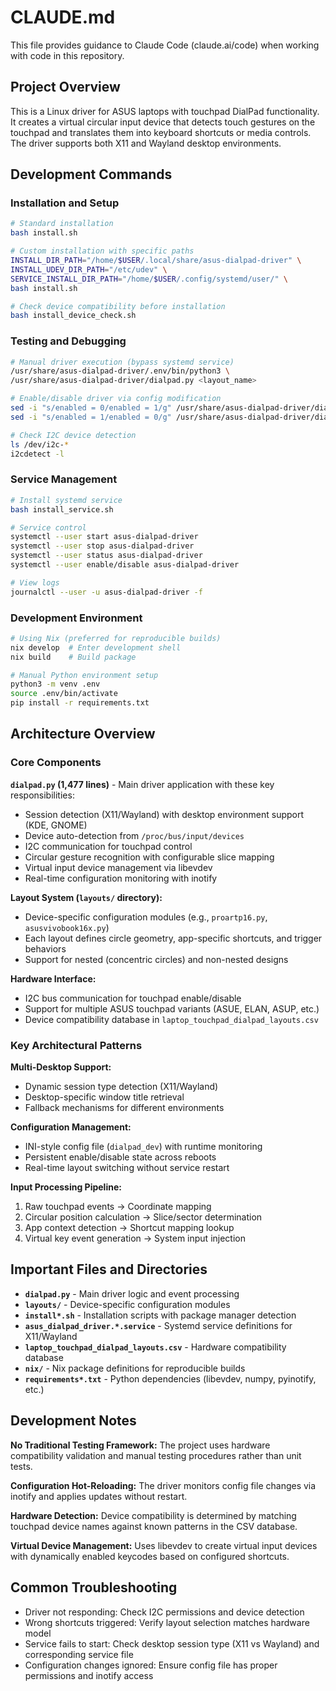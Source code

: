 # CLAUDE.md

This file provides guidance to Claude Code (claude.ai/code) when working with code in this repository.

## Project Overview

This is a Linux driver for ASUS laptops with touchpad DialPad functionality. It creates a virtual circular input device that detects touch gestures on the touchpad and translates them into keyboard shortcuts or media controls. The driver supports both X11 and Wayland desktop environments.

## Development Commands

### Installation and Setup
```bash
# Standard installation
bash install.sh

# Custom installation with specific paths
INSTALL_DIR_PATH="/home/$USER/.local/share/asus-dialpad-driver" \
INSTALL_UDEV_DIR_PATH="/etc/udev" \
SERVICE_INSTALL_DIR_PATH="/home/$USER/.config/systemd/user/" \
bash install.sh

# Check device compatibility before installation
bash install_device_check.sh
```

### Testing and Debugging
```bash
# Manual driver execution (bypass systemd service)
/usr/share/asus-dialpad-driver/.env/bin/python3 \
/usr/share/asus-dialpad-driver/dialpad.py <layout_name>

# Enable/disable driver via config modification
sed -i "s/enabled = 0/enabled = 1/g" /usr/share/asus-dialpad-driver/dialpad_dev
sed -i "s/enabled = 1/enabled = 0/g" /usr/share/asus-dialpad-driver/dialpad_dev

# Check I2C device detection
ls /dev/i2c-*
i2cdetect -l
```

### Service Management
```bash
# Install systemd service
bash install_service.sh

# Service control
systemctl --user start asus-dialpad-driver
systemctl --user stop asus-dialpad-driver
systemctl --user status asus-dialpad-driver
systemctl --user enable/disable asus-dialpad-driver

# View logs
journalctl --user -u asus-dialpad-driver -f
```

### Development Environment
```bash
# Using Nix (preferred for reproducible builds)
nix develop  # Enter development shell
nix build    # Build package

# Manual Python environment setup
python3 -m venv .env
source .env/bin/activate
pip install -r requirements.txt
```

## Architecture Overview

### Core Components

**`dialpad.py` (1,477 lines)** - Main driver application with these key responsibilities:
- Session detection (X11/Wayland) with desktop environment support (KDE, GNOME)
- Device auto-detection from `/proc/bus/input/devices` 
- I2C communication for touchpad control
- Circular gesture recognition with configurable slice mapping
- Virtual input device management via libevdev
- Real-time configuration monitoring with inotify

**Layout System (`layouts/` directory):**
- Device-specific configuration modules (e.g., `proartp16.py`, `asusvivobook16x.py`)
- Each layout defines circle geometry, app-specific shortcuts, and trigger behaviors
- Support for nested (concentric circles) and non-nested designs

**Hardware Interface:**
- I2C bus communication for touchpad enable/disable
- Support for multiple ASUS touchpad variants (ASUE, ELAN, ASUP, etc.)
- Device compatibility database in `laptop_touchpad_dialpad_layouts.csv`

### Key Architectural Patterns

**Multi-Desktop Support:**
- Dynamic session type detection (X11/Wayland)
- Desktop-specific window title retrieval
- Fallback mechanisms for different environments

**Configuration Management:**
- INI-style config file (`dialpad_dev`) with runtime monitoring
- Persistent enable/disable state across reboots
- Real-time layout switching without service restart

**Input Processing Pipeline:**
1. Raw touchpad events → Coordinate mapping
2. Circular position calculation → Slice/sector determination  
3. App context detection → Shortcut mapping lookup
4. Virtual key event generation → System input injection

## Important Files and Directories

- **`dialpad.py`** - Main driver logic and event processing
- **`layouts/`** - Device-specific configuration modules
- **`install*.sh`** - Installation scripts with package manager detection
- **`asus_dialpad_driver.*.service`** - Systemd service definitions for X11/Wayland
- **`laptop_touchpad_dialpad_layouts.csv`** - Hardware compatibility database
- **`nix/`** - Nix package definitions for reproducible builds
- **`requirements*.txt`** - Python dependencies (libevdev, numpy, pyinotify, etc.)

## Development Notes

**No Traditional Testing Framework:** The project uses hardware compatibility validation and manual testing procedures rather than unit tests.

**Configuration Hot-Reloading:** The driver monitors config file changes via inotify and applies updates without restart.

**Hardware Detection:** Device compatibility is determined by matching touchpad device names against known patterns in the CSV database.

**Virtual Device Management:** Uses libevdev to create virtual input devices with dynamically enabled keycodes based on configured shortcuts.

## Common Troubleshooting

- Driver not responding: Check I2C permissions and device detection
- Wrong shortcuts triggered: Verify layout selection matches hardware model
- Service fails to start: Check desktop session type (X11 vs Wayland) and corresponding service file
- Configuration changes ignored: Ensure config file has proper permissions and inotify access
